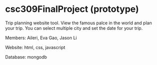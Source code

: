 # csc309FinalProject (prototype)

Trip planning website tool. View the famous palce in the world and plan your trip. You can select multiple city and set the date for your trip.

Members: Aileri, Eva Gao, Jason Li

Website: html, css, javascript

Database: mongodb
